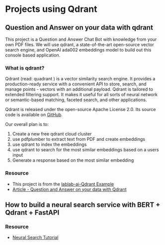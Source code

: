 # Projects using Qdrant

## Question and Answer on your data with qdrant

This project is a Question and Answer Chat Bot with knowledge from your own PDF files. We will use qdrant, a 
state-of-the-art open-source vector search engine, and OpenAI ada002 embeddings model to build out this console based 
application.

### What is qdrant?

Qdrant (read: quadrant ) is a vector similarity search engine. It provides a production-ready service with a 
convenient API to store, search, and manage points - vectors with an additional payload. Qdrant is tailored to 
extended filtering support. It makes it useful for all sorts of neural network or semantic-based matching, 
faceted search, and other applications.

Qdrant is released under the open-source Apache License 2.0. Its source code is available on [GitHub](https://github.com/qdrant/qdrant).

Our overall plan is to:
1. Create a new free qdrant cloud cluster
2. use pdfplumber to extract text from PDF and create embeddings
3. use qdrant to index the embeddings
4. use qdrant to search for the most similar embeddings based on a users input
5. Generate a response based on the most similar embedding

### Resource

- This project is from the [lablab-ai-Qdrant Example](https://github.com/lablab-ai/qdrant-q-and-a-on-pdf)
- [Article - Question and Answer on your data with Qdrant](https://lablab.ai/t/question-and-answer-on-your-data-with-qdrant)

## How to build a neural search service with BERT + Qdrant + FastAPI


### Resource
- [Neural Search Tutorial](https://qdrant.tech/articles/neural-search-tutorial/)

